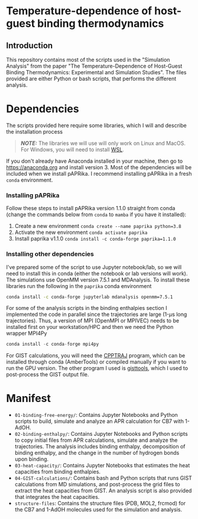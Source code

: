 # Temperature-dependence of host-guest binding thermodynamics

## Introduction
This repository contains most of the scripts used in the "Simulation Analysis" from the paper "The Temperature-Dependence of Host-Guest Binding Thermodynamics: Experimental and Simulation Studies". The files provided are either Python or bash scripts, that performs the different analysis. 

# Dependencies
The scripts provided here require some libraries, which I will and describe the installation process

> **_NOTE:_** The libraries we will use will only work on Linux and MacOS. For Windows, you will need to install [WSL](https://learn.microsoft.com/en-us/windows/wsl/).

If you don't already have Anaconda installed in your machine, then go to https://anaconda.org and install version 3. Most of the dependencies will be included when we install pAPRika. I recommend installing pAPRika in a fresh `conda` environment. 

### Installing pAPRika
Follow these steps to install pAPRika version 1.1.0 straight from conda (change the commands below from `conda` to `mamba` if you have it installed):
1. Create a new environment `conda create --name paprika python=3.8`
2. Activate the new environment `conda activate paprika`
3. Install paprika v1.1.0 `conda install -c conda-forge paprika=1.1.0`

### Installing other dependencies
I've prepared some of the script to use Jupyter notebook/lab, so we will need to install this in conda (either the notebook or lab versions will work). The simulations use OpenMM version 7.5.1 and MDAnalysis. To install these libraries run the following in the `paprika` conda environment
```bash
conda install -c conda-forge jupyterlab mdanalysis openmm=7.5.1
```

For some of the analysis scripts in the binding enthalpies section I implemented the code in parallel since the trajectories are large (1-$\mu$s long trajectories). Thus, a version of MPI (OpenMPI or MPIVEC) needs to be installed first on your workstation/HPC and then we need the Python wrapper MPI4Py
```Python
conda install -c conda-forge mpi4py
```

For GIST calculations, you will need the [CPPTRAJ](https://github.com/Amber-MD/cpptraj) program, which can be installed through conda (AmberTools) or compiled manually if you want to run the GPU version. The other program I used is [gisttools](https://github.com/liedllab/gisttools/tree/master), which I used to post-process the GIST output file.

# Manifest
* `01-binding-free-energy/`: Contains Jupyter Notebooks and Python scripts to build, simulate and analyze an APR calculation for CB7 with 1-AdOH. 
* `02-binding-enthalpy/`: Contains Jupyter Notebooks and Python scripts to copy initial files from APR calculations, simulate and analyze the trajectories. The analysis includes binding enthalpy, decomposition of binding enthalpy, and the change in the number of hydrogen bonds upon binding.
* `03-heat-capacity/`: Contains Jupyter Notebooks that estimates the heat capacities from binding enthalpies.
* `04-GIST-calculations/`: Contains bash and Python scripts that runs GIST calculations from MD simulations, and post-process the grid files to extract the heat capacities from GIST. An analysis script is also provided that integrates the heat capacities.
* `structure-files`: Contains the structure files (PDB, MOL2, frcmod) for the CB7 and 1-AdOH molecules used for the simulation and analysis.
